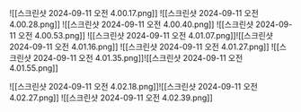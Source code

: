 ![[스크린샷 2024-09-11 오전 4.00.17.png]]
![[스크린샷 2024-09-11 오전 4.00.28.png]]
![[스크린샷 2024-09-11 오전 4.00.40.png]]
![[스크린샷 2024-09-11 오전 4.00.53.png]]
![[스크린샷 2024-09-11 오전 4.01.07.png]]![[스크린샷 2024-09-11 오전 4.01.16.png]]
![[스크린샷 2024-09-11 오전 4.01.27.png]]
![[스크린샷 2024-09-11 오전 4.01.35.png]]![[스크린샷 2024-09-11 오전 4.01.55.png]]

![[스크린샷 2024-09-11 오전 4.02.18.png]]![[스크린샷 2024-09-11 오전 4.02.27.png]]
![[스크린샷 2024-09-11 오전 4.02.39.png]]